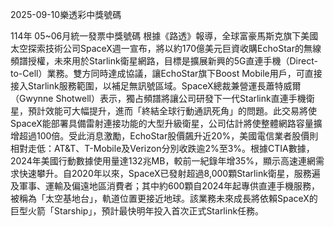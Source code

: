 
2025-09-10樂透彩中獎號碼

                                
114年 05~06月統一發票中獎號碼
                             根據《路透》報導，全球富豪馬斯克旗下美國太空探索技術公司SpaceX週一宣布，將以約170億美元巨資收購EchoStar的無線頻譜授權，未來用於Starlink衛星網路，目標是擴展新興的5G直連手機（Direct-to-Cell）業務。雙方同時達成協議，讓EchoStar旗下Boost Mobile用戶，可直接接入Starlink服務範圍，以補足無訊號區域。SpaceX總裁兼營運長蕭特威爾（Gwynne Shotwell）表示，獨占頻譜將讓公司研發下一代Starlink直連手機衛星，預計效能可大幅提升，進而「終結全球行動通訊死角」的問題。此交易將使SpaceX能部署具備雷射連接功能的大型升級衛星，公司估計將使整體網路容量擴增超過100倍。受此消息激勵，EchoStar股價飆升近20%，美國電信業者股價則相對走低：AT&T、T-Mobile及Verizon分別收跌逾2%至3%。根據CTIA數據，2024年美國行動數據使用量達132兆MB，較前一紀錄年增35%，顯示高速連網需求快速攀升。自2020年以來，SpaceX已發射超過8,000顆Starlink衛星，服務遍及軍事、運輸及偏遠地區消費者；其中約600顆自2024年起專供直連手機服務，被稱為「太空基地台」，軌道位置更接近地球。該業務未來成長將依賴SpaceX的巨型火箭「Starship」，預計最快明年投入首次正式Starlink任務。